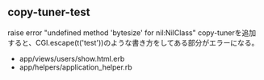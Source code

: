 ## copy-tuner-test
raise error "undefined method 'bytesize' for nil:NilClass"
copy-tunerを追加すると、CGI.escape(t('test'))のような書き方をしてある部分がエラーになる。

* app/views/users/show.html.erb
* app/helpers/application_helper.rb
